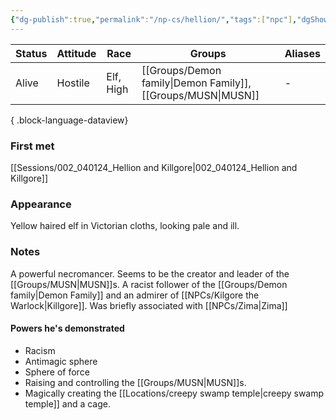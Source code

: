 ```yaml
---
{"dg-publish":true,"permalink":"/np-cs/hellion/","tags":["npc"],"dgShowLocalGraph":true,"noteIcon":"npc","created":"2024-01-06T00:57:05.456+01:00","updated":"2024-01-10T00:15:47.681+01:00"}
---
```


| Status | Attitude | Race      | Groups                     | Aliases |
| ------ | -------- | --------- | -------------------------- | ------- |
| Alive  | Hostile  | Elf, High | [[Groups/Demon family\|Demon Family]], [[Groups/MUSN\|MUSN]] | \-      |

{ .block-language-dataview}
### First met
[[Sessions/002_040124_Hellion and Killgore\|002_040124_Hellion and Killgore]]
### Appearance
Yellow haired elf in Victorian cloths, looking pale and ill.
### Notes
A powerful necromancer. Seems to be the creator and leader of the [[Groups/MUSN\|MUSN]]s. 
A racist follower of the [[Groups/Demon family\|Demon Family]] and an admirer of [[NPCs/Kilgore the Warlock\|Killgore]].
Was briefly associated with [[NPCs/Zima\|Zima]]

#### Powers he's demonstrated
- Racism
- Antimagic sphere
- Sphere of force
- Raising and controlling the [[Groups/MUSN\|MUSN]]s.
- Magically creating the [[Locations/creepy swamp temple\|creepy swamp temple]] and a cage.